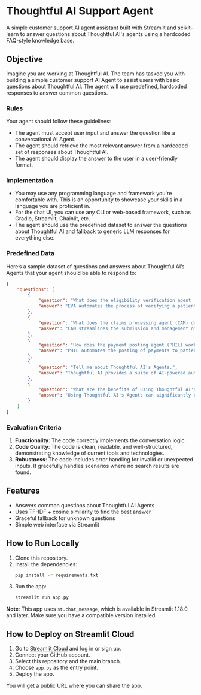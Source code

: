 # Thoughtful AI Support Agent

A simple customer support AI agent assistant built with Streamlit and scikit-learn to answer questions about Thoughtful AI's agents using a hardcoded FAQ-style knowledge base.

## Objective
Imagine you are working at Thoughtful AI. The team has tasked you with building a simple customer support AI Agent to assist users with basic questions about Thoughtful AI. The agent will use predefined, hardcoded responses to answer common questions.

### Rules

Your agent should follow these guidelines:

- The agent must accept user input and answer the question like a conversational AI Agent.
- The agent should retrieve the most relevant answer from a hardcoded set of responses about Thoughtful AI.
- The agent should display the answer to the user in a user-friendly format.

### Implementation

- You may use any programming language and framework you're comfortable with. This is an opportunity to showcase your skills in a language you are proficient in.
- For the chat UI, you can use any CLI or web-based framework, such as Gradio, Streamlit, Chainlit, etc.
- The agent should use the predefined dataset to answer the questions about Thoughtful AI and fallback to generic LLM responses for everything else.

### **Predefined Data**

Here’s a sample dataset of questions and answers about Thoughtful AI’s Agents that your agent should be able to respond to:
```json
{
    "questions": [
        {
            "question": "What does the eligibility verification agent (EVA) do?",
            "answer": "EVA automates the process of verifying a patient’s eligibility and benefits information in real-time, eliminating manual data entry errors and reducing claim rejections."
        },
        {
            "question": "What does the claims processing agent (CAM) do?",
            "answer": "CAM streamlines the submission and management of claims, improving accuracy, reducing manual intervention, and accelerating reimbursements."
        },
        {
            "question": "How does the payment posting agent (PHIL) work?",
            "answer": "PHIL automates the posting of payments to patient accounts, ensuring fast, accurate reconciliation of payments and reducing administrative burden."
        },
        {
            "question": "Tell me about Thoughtful AI's Agents.",
            "answer": "Thoughtful AI provides a suite of AI-powered automation agents designed to streamline healthcare processes. These include Eligibility Verification (EVA), Claims Processing (CAM), and Payment Posting (PHIL), among others."
        },
        {
            "question": "What are the benefits of using Thoughtful AI's agents?",
            "answer": "Using Thoughtful AI's Agents can significantly reduce administrative costs, improve operational efficiency, and reduce errors in critical processes like claims management and payment posting."
        }
    ]
}
```

### Evaluation Criteria

1. **Functionality**: The code correctly implements the conversation logic.
2. **Code Quality**: The code is clean, readable, and well-structured, demonstrating knowledge of current tools and technologies.
3. **Robustness**: The code includes error handling for invalid or unexpected inputs. It gracefully handles scenarios where no search results are found.

## Features
- Answers common questions about Thoughtful AI Agents
- Uses TF-IDF + cosine similarity to find the best answer
- Graceful fallback for unknown questions
- Simple web interface via Streamlit

## How to Run Locally

1. Clone this repository.
2. Install the dependencies:  
   ```bash
   pip install -r requirements.txt
   ```
3. Run the app:  
   ```bash
   streamlit run app.py
   ```

**Note**: This app uses `st.chat_message`, which is available in Streamlit 1.18.0 and later. Make sure you have a compatible version installed.

## How to Deploy on Streamlit Cloud

1. Go to [Streamlit Cloud](https://share.streamlit.io/) and log in or sign up.
2. Connect your GitHub account.
3. Select this repository and the main branch.
4. Choose `app.py` as the entry point.
5. Deploy the app.

You will get a public URL where you can share the app.
